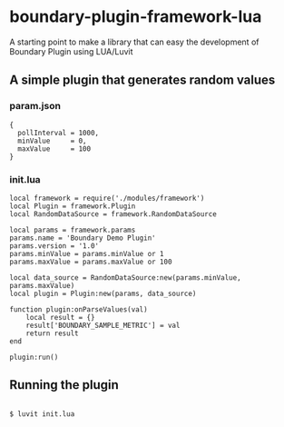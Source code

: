 # boundary-plugin-framework-lua
A starting point to make a library that can easy the development of Boundary Plugin using LUA/Luvit

## A simple plugin that generates random values

### param.json
```
{
  pollInterval = 1000,
  minValue     = 0,
  maxValue     = 100
}
```

### init.lua

```
local framework = require('./modules/framework')
local Plugin = framework.Plugin
local RandomDataSource = framework.RandomDataSource

local params = framework.params
params.name = 'Boundary Demo Plugin'
params.version = '1.0'
params.minValue = params.minValue or 1
params.maxValue = params.maxValue or 100

local data_source = RandomDataSource:new(params.minValue, params.maxValue)
local plugin = Plugin:new(params, data_source)

function plugin:onParseValues(val)
	local result = {}
	result['BOUNDARY_SAMPLE_METRIC'] = val
	return result 
end

plugin:run()

```

## Running the plugin

```

$ luvit init.lua

```


